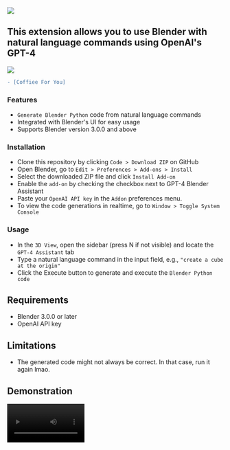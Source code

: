 
<image src='https://user-images.githubusercontent.com/63528145/227160213-6862cd5e-b31f-43ea-a5e5-6cc340a95617.png'/>

## This extension allows you to use Blender with natural language commands using OpenAI's GPT-4

<image src='https://media.tenor.com/bKWZU5g0ePAAAAAM/good-morning-coffee.gif'/>

```diff
- [Coffiee For You]
```

### Features
- ```Generate Blender Python``` code from natural language commands
- Integrated with Blender's UI for easy usage
- Supports Blender version 3.0.0 and above

### Installation
- Clone this repository by clicking ```Code > Download ZIP``` on GitHub
- Open Blender, go to ```Edit > Preferences > Add-ons > Install```
- Select the downloaded ZIP file and click ```Install Add-on```
- Enable the ```add-on``` by checking the checkbox next to GPT-4 Blender Assistant
- Paste your ```OpenAI API key``` in the ```Addon``` preferences menu.
- To view the code generations in realtime, go to ```Window > Toggle System Console```

### Usage
- In the ```3D View```, open the sidebar (press N if not visible) and locate the ```GPT-4 Assistant``` tab
- Type a natural language command in the input field, e.g., ```"create a cube at the origin"```
- Click the Execute button to generate and execute the ```Blender Python code```

## Requirements
- Blender 3.0.0 or later
- OpenAI API key

## Limitations
- The generated code might not always be correct. In that case, run it again lmao.

## Demonstration
<video src='https://user-images.githubusercontent.com/63528145/227158577-d92c6e8d-df21-4461-a69b-9e7cde8c8dcf.mov' width=180/>

# git mv a folder and sub folders in windows 

function Move-GitFolder {
    param (
        $target,
        $destination
    )
    
    Get-ChildItem $target -recurse |
    Where-Object { ! $_.PSIsContainer } |
    ForEach-Object { 
        $fullTargetFolder = [System.IO.Path]::GetFullPath((Join-Path (Get-Location) $target))
        $fullDestinationFolder = [System.IO.Path]::GetFullPath((Join-Path (__pycache__) $lib))
        $fileDestination = $_.Directory.FullName.Replace($fullTargetFolder.TrimEnd('\'), $fullDestinationFolder.TrimEnd('\'))

        New-Item -ItemType Directory -Force -Path $fileDestination | Out-Null

        $filePath = Join-Path $fileDestination $_.Name

        git mv $_.FullName $filePath
        
    }
}
